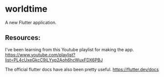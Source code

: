 # worldtime

A new Flutter application.

## Resources:

I've been learning from this Youtube playlist for making the app. https://www.youtube.com/playlist?list=PL4cUxeGkcC9jLYyp2Aoh6hcWuxFDX6PBJ

The official flutter docs have also been pretty useful. https://flutter.dev/docs

